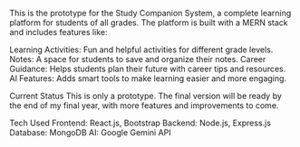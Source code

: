 This is the prototype for the Study Companion System, a complete learning platform for students of all grades. The platform is built with a MERN stack and includes features like:

Learning Activities: Fun and helpful activities for different grade levels.
Notes: A space for students to save and organize their notes.
Career Guidance: Helps students plan their future with career tips and resources.
AI Features: Adds smart tools to make learning easier and more engaging.

Current Status
This is only a prototype. The final version will be ready by the end of my final year, with more features and improvements to come.

Tech Used
Frontend: React.js, Bootstrap
Backend: Node.js, Express.js
Database: MongoDB
AI: Google Gemini API
